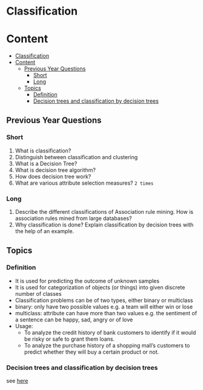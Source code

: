 # Classification

# Content

- [Classification](#classification)
- [Content](#content)
  - [Previous Year Questions](#previous-year-questions)
    - [Short](#short)
    - [Long](#long)
  - [Topics](#topics)
    - [Definition](#definition)
    - [Decision trees and classification by decision trees](#decision-trees-and-classification-by-decision-trees)

## Previous Year Questions

### Short

1. What is classification?
2. Distinguish between classification and clustering
3. What is a Decision Tree?
4. What is decision tree algorithm?
5. How does decision tree work?
6. What are various attribute selection measures? `2 times`

### Long

1. Describe the different classifications of Association rule mining. How is association
   rules mined from large databases?
2. Why classification is done? Explain classification by decision trees with the help of
   an example.

## Topics

### Definition

- It is used for predicting the outcome of unknown samples
- It is used for categorization of objects (or things) into given discrete number of classes
- Classification problems can be of two types, either binary or multiclass
- binary: only have two possible values e.g. a team will either win or lose
- multiclass: attribute can have more than two values e.g. the sentiment of a sentence can be
  happy, sad, angry or of love
- Usage:
  - To analyze the credit history of bank customers to identify if it would be risky or safe to
    grant them loans.
  - To analyze the purchase history of a shopping mall’s customers to predict whether they
    will buy a certain product or not.

### Decision trees and classification by decision trees

see [here](https://www.hackerearth.com/practice/machine-learning/machine-learning-algorithms/ml-decision-tree/tutorial/)
